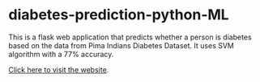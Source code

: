 # diabetes-prediction-python-ML

This is a flask web application that predicts whether a person is diabetes based on the data from Pima Indians Diabetes Dataset.
It uses SVM algorithm with a 77% accuracy. 

[Click here to visit the website](https://diabetes-prediction-python-ml.herokuapp.com/).
